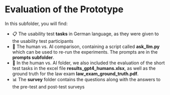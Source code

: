 # Evaluation of the Prototype
In this subfolder, you will find:
- :clipboard: The usability test **tasks** in German language, as they were given to the usability test participants
- :raising_hand: The human vs. AI comparison, containing a script called **ask_llm.py** which can be used to re-run the experiments. The prompts are in the **prompts subfolder**.
- :horse_racing: In the human vs. AI folder, we also included the evaluation of the short test tasks in the excel file **results_gpt4_humans.xlsx**, as well as the ground truth for the law exam **law_exam_ground_truth.pdf**.
- :bar_chart: The **survey** folder contains the questions along with the answers to the pre-test and post-test surveys
